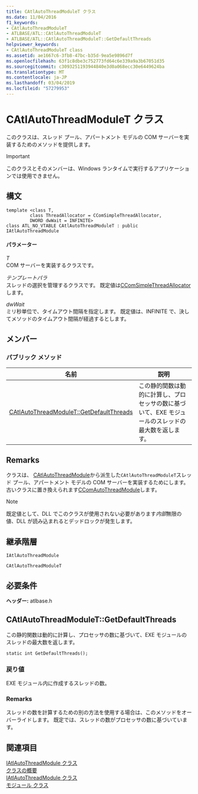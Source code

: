 ```yaml
---
title: CAtlAutoThreadModuleT クラス
ms.date: 11/04/2016
f1_keywords:
- CAtlAutoThreadModuleT
- ATLBASE/ATL::CAtlAutoThreadModuleT
- ATLBASE/ATL::CAtlAutoThreadModuleT::GetDefaultThreads
helpviewer_keywords:
- CAtlAutoThreadModuleT class
ms.assetid: ae1667c6-3fb8-47bc-b35d-9ea5e9896d7f
ms.openlocfilehash: 63f1c8dbe3c752773fd64c6e339a9a3b67051d35
ms.sourcegitcommit: c3093251193944840e3d0a068ecc30e6449624ba
ms.translationtype: MT
ms.contentlocale: ja-JP
ms.lasthandoff: 03/04/2019
ms.locfileid: "57279953"
---
```

# <a name="catlautothreadmodulet-class"></a>CAtlAutoThreadModuleT クラス

このクラスは、スレッド プール、アパートメント モデルの COM サーバーを実装するためのメソッドを提供します。

> [!IMPORTANT]
>  このクラスとそのメンバーは、Windows ランタイムで実行するアプリケーションでは使用できません。

## <a name="syntax"></a>構文

```
template <class T,
         class ThreadAllocator = CComSimpleThreadAllocator,
         DWORD dwWait = INFINITE>
class ATL_NO_VTABLE CAtlAutoThreadModuleT : public IAtlAutoThreadModule
```

#### <a name="parameters"></a>パラメーター

*T*<br/>
COM サーバーを実装するクラスです。

*テンプレートパラ*<br/>
スレッドの選択を管理するクラスです。 既定値は[CComSimpleThreadAllocator](../../atl/reference/ccomsimplethreadallocator-class.md)します。

*dwWait*<br/>
ミリ秒単位で、タイムアウト間隔を指定します。 既定値は、INFINITE で、決してメソッドのタイムアウト間隔が経過するとします。

## <a name="members"></a>メンバー

### <a name="public-methods"></a>パブリック メソッド

|名前|説明|
|----------|-----------------|
|[CAtlAutoThreadModuleT::GetDefaultThreads](#getdefaultthreads)|この静的関数は動的に計算し、プロセッサの数に基づいて、EXE モジュールのスレッドの最大数を返します。|

## <a name="remarks"></a>Remarks

クラスは、 [CAtlAutoThreadModule](../../atl/reference/catlautothreadmodule-class.md)から派生した`CAtlAutoThreadModuleT`スレッド プール、アパートメント モデルの COM サーバーを実装するためにします。 古いクラスに置き換えられます[CComAutoThreadModule](../../atl/reference/ccomautothreadmodule-class.md)します。

> [!NOTE]
>  既定値として、DLL でこのクラスが使用されない必要があります*内部*無限の値、DLL が読み込まれるとデッドロックが発生します。

## <a name="inheritance-hierarchy"></a>継承階層

`IAtlAutoThreadModule`

`CAtlAutoThreadModuleT`

## <a name="requirements"></a>必要条件

**ヘッダー:** atlbase.h

##  <a name="getdefaultthreads"></a>  CAtlAutoThreadModuleT::GetDefaultThreads

この静的関数は動的に計算し、プロセッサの数に基づいて、EXE モジュールのスレッドの最大数を返します。

```
static int GetDefaultThreads();
```

### <a name="return-value"></a>戻り値

EXE モジュール内に作成するスレッドの数。

### <a name="remarks"></a>Remarks

スレッドの数を計算するための別の方法を使用する場合は、このメソッドをオーバーライドします。 既定では、スレッドの数がプロセッサの数に基づいています。

## <a name="see-also"></a>関連項目

[IAtlAutoThreadModule クラス](../../atl/reference/iatlautothreadmodule-class.md)<br/>
[クラスの概要](../../atl/atl-class-overview.md)<br/>
[IAtlAutoThreadModule クラス](../../atl/reference/iatlautothreadmodule-class.md)<br/>
[モジュール クラス](../../atl/atl-module-classes.md)
